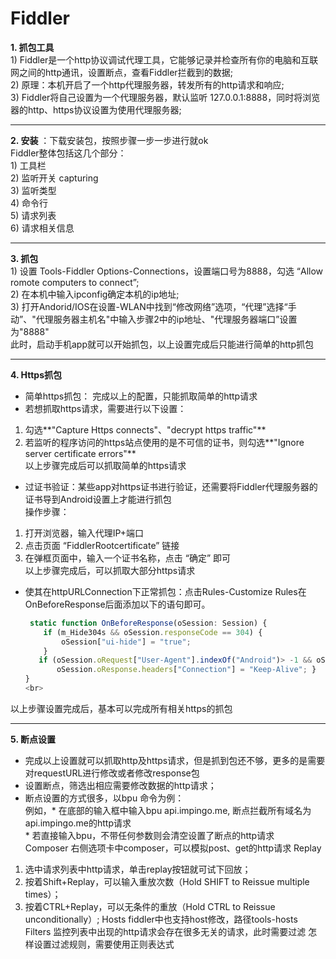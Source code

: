 # Fiddler
**1. 抓包工具**<br>
     1) Fiddler是一个http协议调试代理工具，它能够记录并检查所有你的电脑和互联网之间的http通讯，设置断点，查看Fiddler拦截到的数据; <br>
     2) 原理：本机开启了一个http代理服务器，转发所有的http请求和响应; <br>
     3) Fiddler将自己设置为一个代理服务器，默认监听 127.0.0.1:8888，同时将浏览器的http、https协议设置为使用代理服务器; <br>
****
**2. 安装** ：下载安装包，按照步骤一步一步进行就ok <br>
     Fiddler整体包括这几个部分：<br>
     1) 工具栏<br>
     2) 监听开关 capturing<br>
     3) 监听类型<br>
     4) 命令行<br>
     5) 请求列表<br>
     6) 请求相关信息<br>
****     
**3. 抓包** <br>
     1) 设置 Tools-Fiddler Options-Connections，设置端口号为8888，勾选 “Allow romote computers to connect”;<br>
     2) 在本机中输入ipconfig确定本机的ip地址;<br>
     3) 打开Andorid/IOS在设置-WLAN中找到“修改网络”选项，“代理”选择“手动”、"代理服务器主机名"中输入步骤2中的ip地址、"代理服务器端口”设置为"8888"<br>
     此时，启动手机app就可以开始抓包，以上设置完成后只能进行简单的http抓包
****

**4. Https抓包**<br>
* 简单https抓包： 完成以上的配置，只能抓取简单的http请求<br>
* 若想抓取https请求，需要进行以下设置：<br>
1) 勾选**"Capture Https connects"、"decrypt https traffic"** <br>
2) 若监听的程序访问的https站点使用的是不可信的证书，则勾选**"Ignore server certificate errors"**<br>
以上步骤完成后可以抓取简单的https请求
* 过证书验证：某些app对https证书进行验证，还需要将Fiddler代理服务器的证书导到Android设置上才能进行抓包<br>
操作步骤：<br>
1) 打开浏览器，输入代理IP+端口<br>
2) 点击页面 “FiddlerRootcertificate” 链接<br>
3) 在弹框页面中，输入一个证书名称，点击 “确定” 即可<br>
以上步骤完成后，可以抓取大部分https请求<br>
* 使其在httpURLConnection下正常抓包：点击Rules-Customize Rules在OnBeforeResponse后面添加以下的语句即可。<br>
    ```js
     static function OnBeforeResponse(oSession: Session) {
        if (m_Hide304s && oSession.responseCode == 304) {
            oSession["ui-hide"] = "true";
        }
       if (oSession.oRequest["User-Agent"].indexOf("Android")> -1 && oSession.HTTPMethodIs("CONNECT")) {
           oSession.oResponse.headers["Connection"] = "Keep-Alive"; }
    } 
    <br>
以上步骤设置完成后，基本可以完成所有相关https的抓包
****
**5. 断点设置**<br>
* 完成以上设置就可以抓取http及https请求，但是抓到包还不够，更多的是需要对requestURL进行修改或者修改response包<br>
* 设置断点，筛选出相应需要修改数据的http请求；<br>
* 断点设置的方式很多，以bpu 命令为例：<br>
例如，* 在底部的输入框中输入bpu api.impingo.me, 断点拦截所有域名为api.impingo.me的http请求 <br>
      * 若直接输入bpu，不带任何参数则会清空设置了断点的http请求 <br>
Composer
右侧选项卡中composer，可以模拟post、get的http请求
Replay
1) 选中请求列表中http请求，单击replay按钮就可试下回放；
2) 按着Shift+Replay，可以输入重放次数（Hold SHIFT to Reissue multiple times）；
3) 按着CTRL+Replay，可以无条件的重放（Hold CTRL to Reissue unconditionally）;
Hosts
fiddler中也支持host修改，路径tools-hosts
Filters
监控列表中出现的http请求会存在很多无关的请求，此时需要过滤
怎样设置过滤规则，需要使用正则表达式
